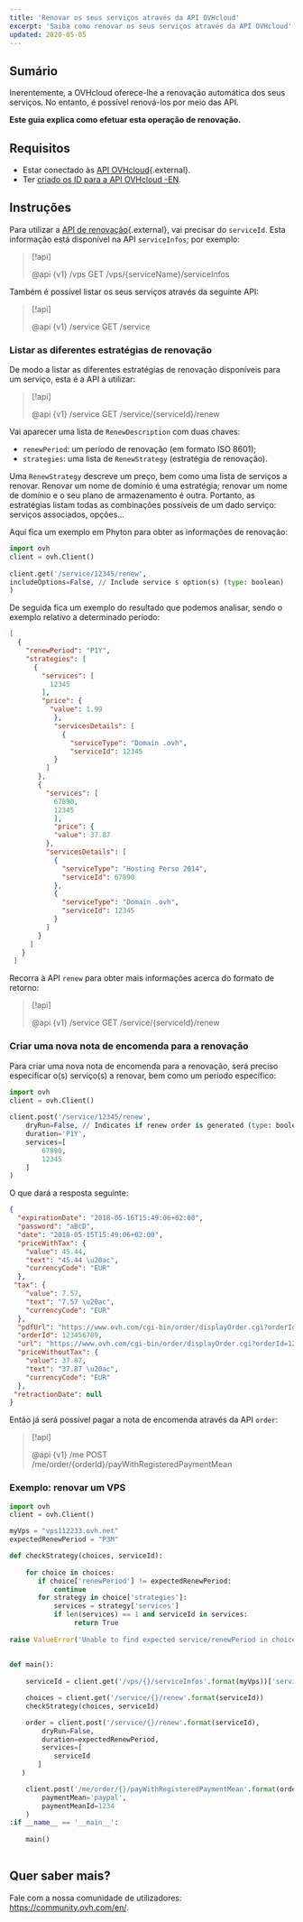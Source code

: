 ```yaml
---
title: 'Renovar os seus serviços através da API OVHcloud'
excerpt: 'Saiba como renovar os seus serviços através da API OVHcloud'
updated: 2020-05-05
---
```


## Sumário

Inerentemente, a OVHcloud oferece-lhe a renovação automática dos seus serviços. No entanto, é possível renová-los por meio das API.

**Este guia explica como efetuar esta operação de renovação.**

## Requisitos

- Estar conectado às [API OVHcloud](https://api.ovh.com/){.external}.
- Ter [criado os ID para a API OVHcloud -EN](/pages/manage_and_operate/api/first-steps).

## Instruções

Para utilizar a [API de renovação](https://api.ovh.com/console/#/service/{serviceId}/renew#GET){.external}, vai precisar do `serviceId`. Esta informação está disponível na API `serviceInfos`; por exemplo:

> [!api]
>
> @api {v1} /vps GET /vps/{serviceName}/serviceInfos
>

Também é possível listar os seus serviços através da seguinte API:

> [!api]
>
> @api {v1} /service GET /service
>

### Listar as diferentes estratégias de renovação

De modo a listar as diferentes estratégias de renovação disponíveis para um serviço, esta é a API a utilizar:

> [!api]
>
> @api {v1} /service GET /service/{serviceId}/renew
>

Vai aparecer uma lista de `RenewDescription` com duas chaves:
     
* `renewPeriod`: um período de renovação (em formato ISO 8601);
* `strategies`: uma lista de `RenewStrategy` (estratégia de renovação).

Uma `RenewStrategy` descreve um preço, bem como uma lista de serviços a renovar. Renovar um nome de domínio é uma estratégia; renovar um nome de domínio e o seu plano de armazenamento é outra. Portanto, as estratégias listam todas as combinações possíveis de um dado serviço: serviços associados, opções...

Aqui fica um exemplo em Phyton para obter as informações de renovação:
     
```python
import ovh
client = ovh.Client()
     
client.get('/service/12345/renew',
includeOptions=False, // Include service s option(s) (type: boolean)
)
```
     
De seguida fica um exemplo do resultado que podemos analisar, sendo o exemplo relativo a determinado período:
     
```json
[
  {
    "renewPeriod": "P1Y",
    "strategies": [
      {
        "services": [
          12345
        ],
        "price": {
          "value": 1.99
           },
           "servicesDetails": [
             {
               "serviceType": "Domain .ovh",
               "serviceId": 12345
           }
         ]
       },
       {
         "services": [
           67890,
           12345
           ],
           "price": {
           "value": 37.87
         },
         "servicesDetails": [
           {
             "serviceType": "Hosting Perso 2014",
             "serviceId": 67890
           },
           {
             "serviceType": "Domain .ovh",
             "serviceId": 12345
           }
         ]
       }
     ]
   }
 ]
```

Recorra à API `renew` para obter mais informações acerca do formato de retorno:

> [!api]
>
> @api {v1} /service GET /service/{serviceId}/renew
>

 
### Criar uma nova nota de encomenda para a renovação

Para criar uma nova nota de encomenda para a renovação, será preciso especificar o(s) serviço(s) a renovar, bem como um período específico:     
     
```python
import ovh
client = ovh.Client()
 
client.post('/service/12345/renew',
    dryRun=False, // Indicates if renew order is generated (type: boolean)
    duration='P1Y',
    services=[
        67890,
        12345
    ]
)
```

O que dará a resposta seguinte:
     
```json
{
  "expirationDate": "2018-05-16T15:49:06+02:00",
  "password": "aBcD",
  "date": "2018-05-15T15:49:06+02:00",
  "priceWithTax": {
    "value": 45.44,
    "text": "45.44 \u20ac",
    "currencyCode": "EUR"
  },
 "tax": {
    "value": 7.57,
    "text": "7.57 \u20ac",
    "currencyCode": "EUR"
  },
  "pdfUrl": "https://www.ovh.com/cgi-bin/order/displayOrder.cgi?orderId=123456789&orderPassword=aBcD",
  "orderId": 123456789,
  "url": "https://www.ovh.com/cgi-bin/order/displayOrder.cgi?orderId=123456789&orderPassword=aBcD",
  "priceWithoutTax": {
    "value": 37.87,
    "text": "37.87 \u20ac",
    "currencyCode": "EUR"
  },
 "retractionDate": null
}
```

Então já será possível pagar a nota de encomenda através da API `order`:

     
> [!api]
>
> @api {v1} /me POST /me/order/{orderId}/payWithRegisteredPaymentMean
>

### Exemplo: renovar um VPS

```python
import ovh
client = ovh.Client()

myVps = "vps112233.ovh.net"
expectedRenewPeriod = "P3M"

def checkStrategy(choices, serviceId):
     
    for choice in choices:
       if choice['renewPeriod'] != expectedRenewPeriod:
           continue
       for strategy in choice['strategies']:
           services = strategy['services']
           if len(services) == 1 and serviceId in services:
                return True
     
raise ValueError('Unable to find expected service/renewPeriod in choices')
     
     
def main():
     
    serviceId = client.get('/vps/{}/serviceInfos'.format(myVps))['serviceId']

    choices = client.get('/service/{}/renew'.format(serviceId))
    checkStrategy(choices, serviceId)

    order = client.post('/service/{}/renew'.format(serviceId),
        dryRun=False,
        duration=expectedRenewPeriod,
        services=[
           serviceId
       ]
   )

    client.post('/me/order/{}/payWithRegisteredPaymentMean'.format(order['orderId']),
        paymentMean='paypal',
        paymentMeanId=1234
    )
:if __name__ == '__main__':
 
    main()
 
```

## Quer saber mais?

Fale com a nossa comunidade de utilizadores: <https://community.ovh.com/en/>.